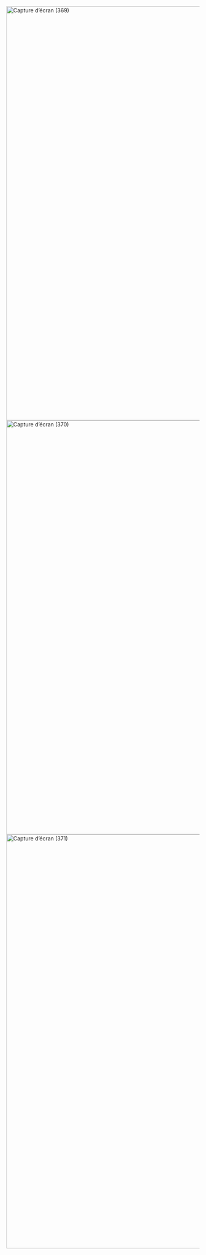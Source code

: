 <img width="1920" height="1080" alt="Capture d’écran (369)" src="https://github.com/user-attachments/assets/4f7c526f-6787-4520-bf78-cae63c3fb0d9" />
<img width="1920" height="1080" alt="Capture d’écran (370)" src="https://github.com/user-attachments/assets/ebc7f496-80c0-4eff-89a5-fa8386bc7891" />
<img width="1920" height="1080" alt="Capture d’écran (371)" src="https://github.com/user-attachments/assets/fd205435-c2d8-43c5-b9da-465ba72c645f" />
